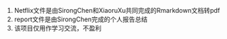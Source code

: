 1. Netflix文件是由SirongChen和XiaoruXu共同完成的Rmarkdown文档转pdf
2. report文件是由SirongChen完成的个人报告总结
3. 该项目仅用作学习交流，不盈利
